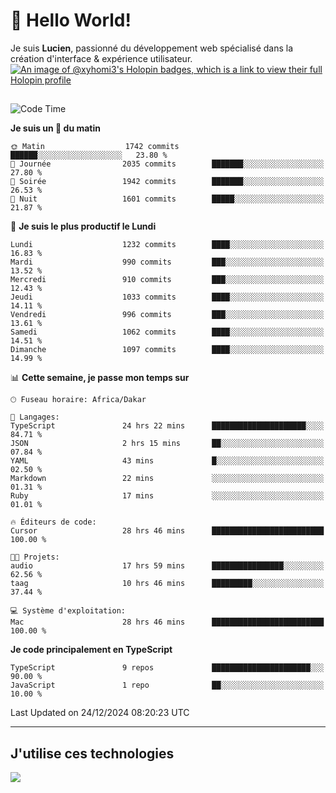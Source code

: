 # 👋 Hello World!

Je suis **Lucien**, passionné du développement web spécialisé dans la création d'interface & expérience utilisateur.
[![An image of @xyhomi3's Holopin badges, which is a link to view their full Holopin profile](https://holopin.me/xyhomi3)](https://holopin.io/@xyhomi3)

##

<!--START_SECTION:waka-->
![Code Time](http://img.shields.io/badge/Code%20Time-2%2C834%20hrs%2050%20mins-blue)

**Je suis un 🐤 du matin** 

```text
🌞 Matin                  1742 commits        ██████░░░░░░░░░░░░░░░░░░░   23.80 % 
🌆 Journée                2035 commits        ███████░░░░░░░░░░░░░░░░░░   27.80 % 
🌃 Soirée                 1942 commits        ███████░░░░░░░░░░░░░░░░░░   26.53 % 
🌙 Nuit                   1601 commits        █████░░░░░░░░░░░░░░░░░░░░   21.87 % 
```
📅 **Je suis le plus productif le Lundi** 

```text
Lundi                    1232 commits        ████░░░░░░░░░░░░░░░░░░░░░   16.83 % 
Mardi                    990 commits         ███░░░░░░░░░░░░░░░░░░░░░░   13.52 % 
Mercredi                 910 commits         ███░░░░░░░░░░░░░░░░░░░░░░   12.43 % 
Jeudi                    1033 commits        ████░░░░░░░░░░░░░░░░░░░░░   14.11 % 
Vendredi                 996 commits         ███░░░░░░░░░░░░░░░░░░░░░░   13.61 % 
Samedi                   1062 commits        ████░░░░░░░░░░░░░░░░░░░░░   14.51 % 
Dimanche                 1097 commits        ████░░░░░░░░░░░░░░░░░░░░░   14.99 % 
```


📊 **Cette semaine, je passe mon temps sur** 

```text
🕑︎ Fuseau horaire: Africa/Dakar

💬 Langages: 
TypeScript               24 hrs 22 mins      █████████████████████░░░░   84.71 % 
JSON                     2 hrs 15 mins       ██░░░░░░░░░░░░░░░░░░░░░░░   07.84 % 
YAML                     43 mins             █░░░░░░░░░░░░░░░░░░░░░░░░   02.50 % 
Markdown                 22 mins             ░░░░░░░░░░░░░░░░░░░░░░░░░   01.31 % 
Ruby                     17 mins             ░░░░░░░░░░░░░░░░░░░░░░░░░   01.01 % 

🔥 Éditeurs de code: 
Cursor                   28 hrs 46 mins      █████████████████████████   100.00 % 

🐱‍💻 Projets: 
audio                    17 hrs 59 mins      ████████████████░░░░░░░░░   62.56 % 
taag                     10 hrs 46 mins      █████████░░░░░░░░░░░░░░░░   37.44 % 

💻 Système d'exploitation: 
Mac                      28 hrs 46 mins      █████████████████████████   100.00 % 
```

**Je code principalement en TypeScript** 

```text
TypeScript               9 repos             ██████████████████████░░░   90.00 % 
JavaScript               1 repo              ██░░░░░░░░░░░░░░░░░░░░░░░   10.00 % 
```




 Last Updated on 24/12/2024 08:20:23 UTC
<!--END_SECTION:waka-->
---

## J'utilise ces technologies

<p align="left">
  <a href="https://skillicons.dev">
    <img src="https://skillicons.dev/icons?i=ts,js,md,scss,tailwind,react,docker,express,astro,vite,nextjs,vercel,figma,ableton" />
  </a>
</p>

